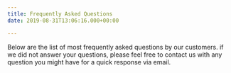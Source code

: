 ```yaml
---
title: Frequently Asked Questions
date: 2019-08-31T13:06:16.000+00:00

---
```

Below are the list of most frequently asked questions by our customers. if we did not answer your questions, please feel free to contact us with any question you might have for a quick response via email.